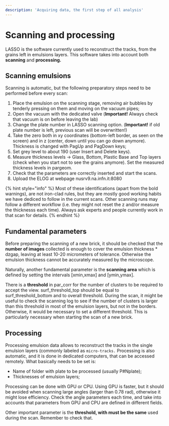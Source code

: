 ```yaml
---
description: 'Acquiring data, the first step of all analysis'
---
```


# Scanning and processing

LASSO is the software currently used to reconstruct the tracks, from the grains left in emulsions layers. This software takes into account both **scanning** and **processing.**

## Scanning emulsions

Scanning is automatic, but the following preparatory steps need to be performed before every scan:

1. Place the emulsion on the scanning stage, removing air bubbles by tenderly pressing on them and moving on the vacuum pipes;
2. Open the vacuum with the dedicated valve \(**Important!** Always check that vacuum is on before leaving the lab\)
3. Change the plate number in LASSO scanning option. \(**Important!** if old plate number is left, previous scan will be overwritten!\)
4. Take the zero both in xy coordinates \(bottom-left border, as seen on the screen\) and in z \(center, down until you can go down anymore\). Thickness is changed with PagUp and PagDown keys;
5. Set grey level to about 190 \(user Insert and Delete keys\).
6. Measure thickness levels -&gt; Glass, Bottom, Plastic Base and Top layers \(check when you start not to see the grains anymore\). Set the measured thickness levels in pargeom.
7. Check that the parameters are correctly inserted and start the scans.
8. Upload the ELOG at webpage nusrv9.na.infn.it:8080

{% hint style="info" %}
Most of these identifications \(apart from the bold warnings\), are not iron-clad rules, but they are mostly good working habits we have dediced to follow in the current scans. Other scanning runs may follow a different workflow \(i.e. they might not reset the z and/or measure the thicknesss each time\). Always ask experts and people currently work in that scan for details.
{% endhint %}

## Fundamental parameters

Before preparing the scanning of a new brick, it should be checked that the **number of images** collected is enough to cover the emulsion thickness \* dzgap, leaving at least 10-20 micrometers of tolerance. Otherwise the emulsion thickness cannot be accurately measured by the microscope.

Naturally, another fundamental parameter is the **scanning area** which is defined by setting the intervals \[xmin,xmax\] and \[ymin,ymax\].

There is a **threshold** in par\_corr for the number of clusters to be required to accept the view. surf\_threshold\_top should be equal to surf\_threshold\_bottom and to overall threshold. During the scan, it might be useful to check the scanning log to see if the number of clusters is larger than this threshold in most of the emulsion layers, but not in the borders. Otherwise, it would be necessary to set a different threshold. This is particularly necessary when starting the scan of a new brick.

## Processing

Processing emulsion data allows to reconstruct the tracks in the single emulsion layers \(commonly labeled as `micro-tracks.` Processing is also automatic, and it is done in dedicated computers, that can be accessed remotely. What basically needs to be set is:

* Name of folder with plate to be processed \(usually P\#Nplate\);
*  Thicknesses of emulsion layers;

Processing can be done with GPU or CPU. Using GPU is faster, but it should be avoided when scanning large angles \(larger than 0.78 rad\), otherwise it might lose efficiency. Check the angle parameters each time, and take into accounts that parameters from GPU and CPU are defined in different fields.

Other important parameter is the **threshold, with must be the same** used during the scan. Remember to check that.

